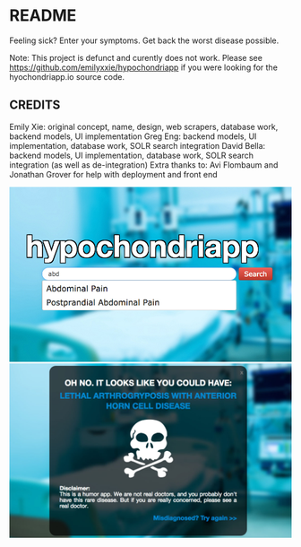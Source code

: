 # README

Feeling sick? Enter your symptoms. Get back the worst disease possible.

Note: This project is defunct and curently does not work. Please see https://github.com/emilyxxie/hypochondriapp if you were looking for the hyochondriapp.io source code.

## CREDITS

Emily Xie: original concept, name, design, web scrapers, database work, backend models, UI implementation
Greg Eng: backend models, UI implementation, database work, SOLR search integration
David Bella: backend models, UI implementation, database work, SOLR search integration (as well as de-integration)
Extra thanks to: Avi Flombaum and Jonathan Grover for help with deployment and front end

![alt tag](screenshot1.jpg)
![alt tag](screenshot_2.jpg)
